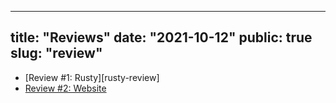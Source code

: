 ----
title: "Reviews"
date: "2021-10-12"
public: true
slug: "review"
----

- [Review #1: Rusty][rusty-review]
- [Review #2: Website](website-review.html)
